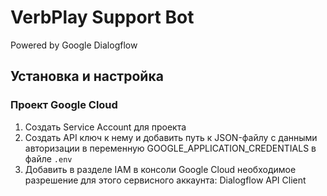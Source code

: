 # VerbPlay Support Bot

Powered by Google Dialogflow

## Установка и настройка

### Проект Google Cloud
1. Создать Service Account для проекта
2. Создать API ключ к нему и добавить путь к JSON-файлу с данными авторизации
в переменную GOOGLE_APPLICATION_CREDENTIALS в файле `.env`
3. Добавить в разделе IAM в консоли Google Cloud необходимое разрешение для этого сервисного аккаунта: Dialogflow API Client